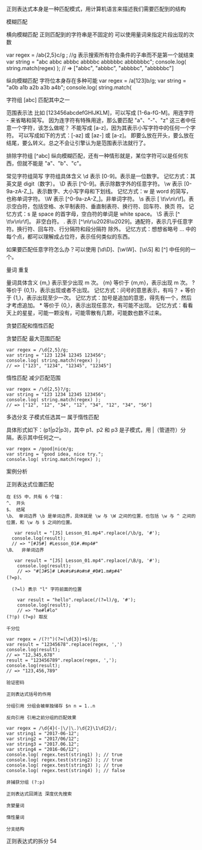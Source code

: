 正则表达式本身是一种匹配模式，用计算机语言来描述我们需要匹配到的结构

模糊匹配

横向模糊匹配 正则匹配到的字符串是不固定的 可以使用量词来指定片段出现的次数

var regex = /ab{2,5}c/g ;   //g 表示搜索所有符合条件的子串而不是第一个就结束
var string = "abc abbc abbbc abbbbc abbbbbc abbbbbbc";
console.log( string.match(regex) );
// => ["abbc", "abbbc", "abbbbc", "abbbbbc"]

纵向模糊匹配 字符位本身存在多种可能
var regex = /a[123]b/g;
var string = "a0b a1b a2b a3b a4b";
console.log( string.match(

字符组 [abc] 匹配其中之一

  范围表示法
    比如 [123456abcdefGHIJKLM]，可以写成 [1-6a-fG-M]。用连字符 - 来省略和简写。
    因为连字符有特殊用途，那么要匹配 "a"、"-"、"z" 这三者中任意一个字符，该怎么做呢？
    不能写成 [a-z]，因为其表示小写字符中的任何一个字符。
    可以写成如下的方式：[-az] 或 [az-] 或 [a\-z]。
    即要么放在开头，要么放在结尾，要么转义。总之不会让引擎认为是范围表示法就行了。
  
  排除字符组 [^abc]
    纵向模糊匹配，还有一种情形就是，某位字符可以是任何东西，但就不能是 "a"、"b"、"c"。

  常见字符组简写
  字符组具体含义
  \d
  表示 [0-9]。表示是一位数字。
  记忆方式：其英文是 digit（数字）。
  \D 表示 [^0-9]。表示除数字外的任意字符。
  \w
  表示 [0-9a-zA-Z_]。表示数字、大小写字母和下划线。
  记忆方式：w 是 word 的简写，也称单词字符。
  \W 表示 [^0-9a-zA-Z_]。非单词字符。
  \s
  表示 [ \t\v\n\r\f]。表示空白符，包括空格、水平制表符、垂直制表符、换行符、回车符、换页
  符。
  记忆方式：s 是 space 的首字母，空白符的单词是 white space。
  \S 表示 [^ \t\v\n\r\f]。 非空白符。
  .
  表示 [^\n\r\u2028\u2029]。通配符，表示几乎任意字符。换行符、回车符、行分隔符和段分隔符
  除外。
  记忆方式：想想省略号 … 中的每个点，都可以理解成占位符，表示任何类似的东西。

  如果要匹配任意字符怎么办？可以使用 [\d\D]、[\w\W]、[\s\S] 和 [^] 中任何的一个。

量词 重复 
  
  量词具体含义
  {m,} 表示至少出现 m 次。
  {m} 等价于 {m,m}，表示出现 m 次。
  ?
  等价于 {0,1}，表示出现或者不出现。
  记忆方式：问号的意思表示，有吗？
  +
  等价于 {1,}，表示出现至少一次。
  记忆方式：加号是追加的意思，得先有一个，然后才考虑追加。
  *
  等价于 {0,}，表示出现任意次，有可能不出现。
  记忆方式：看看天上的星星，可能一颗没有，可能零散有几颗，可能数也数不过来。


贪婪匹配和惰性匹配
  
  贪婪匹配 最大范围匹配
    
    var regex = /\d{2,5}/g;
    var string = "123 1234 12345 123456";
    console.log( string.match(regex) );
    // => ["123", "1234", "12345", "12345"]

  惰性匹配 减少匹配范围
     
    var regex = /\d{2,5}?/g;
    var string = "123 1234 12345 123456";
    console.log( string.match(regex) );
    // => ["12", "12", "34", "12", "34", "12", "34", "56"]

  多选分支 子模式任选其一 属于惰性匹配

  具体形式如下：(p1|p2|p3)，其中 p1、p2 和 p3 是子模式，用 |（管道符）分隔，表示其中任何之一。
  
    var regex = /good|nice/g;
    var string = "good idea, nice try.";
    console.log( string.match(regex) );
  
  案例分析


 正则表达式位置匹配

    在 ES5 中，共有 6 个锚：
    ^、 开头
    $、 结尾
    \b、 单词边界 \b 是单词边界，具体就是 \w 与 \W 之间的位置，也包括 \w 与 ^ 之间的位置，和 \w 与 $ 之间的位置。

       var result = "[JS] Lesson_01.mp4".replace(/\b/g, '#');
      console.log(result);
      // => "[#JS#] #Lesson_01#.#mp4#"
    \B、  非单词边界
      
       var result = "[JS] Lesson_01.mp4".replace(/\B/g, '#');
        console.log(result);
        // => "#[J#S]# L#e#s#s#o#n#_#0#1.m#p#4"
    (?=p)、

      (?=l) 表示 "l" 字符前面的位置

        var result = "hello".replace(/(?=l)/g, '#');
        console.log(result);
        // => "he#l#lo"
    (?!p) (?=p) 取反

    千分位

    var regex = /(?!^)(?=(\d{3})+$)/g;
    var result = "12345678".replace(regex, ',')
    console.log(result);
    // => "12,345,678"
    result = "123456789".replace(regex, ',');
    console.log(result);
    // => "123,456,789"

    验证密码

    正则表达式括号的作用

    分组引用 分组会被单独储存 $n n = 1..n

    反向引用 引用之前分组的匹配效果

    var regex = /\d{4}(-|\/|\.)\d{2}\1\d{2}/;
    var string1 = "2017-06-12";
    var string2 = "2017/06/12";
    var string3 = "2017.06.12";
    var string4 = "2016-06/12";
    console.log( regex.test(string1) ); // true
    console.log( regex.test(string2) ); // true
    console.log( regex.test(string3) ); // true
    console.log( regex.test(string4) ); // false

    非捕获分组 (?:p)

    正则表达式回溯法 深度优先搜索

    贪婪量词

    惰性量词

    分支结构

  正则表达式的拆分 54

      
